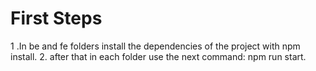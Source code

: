 # First Steps

1 .In be and fe folders install the dependencies of the project with npm install.
2. after that in each folder use the next command: npm run start.
